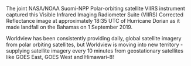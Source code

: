 The joint NASA/NOAA Suomi-NPP Polar-orbiting satellite VIIRS instrument captured this Visible Infrared Imaging Radiometer Suite (VIIRS) Corrected Reflectance image at approximately 18:35 UTC of Hurricane Dorian as it made landfall on the Bahamas on 1 September 2019.

Worldview has been consistently providing daily, global satellite imagery from polar orbiting satellites, but Worldview is moving into new territory - supplying satellite imagery every 10 minutes from geostationary satellites like GOES East, GOES West and Himawari-8!
